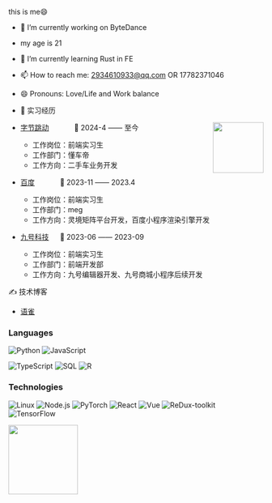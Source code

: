 <!-- [![](https://raw.githubusercontent.com/adamalston/adamalston/master/profile.gif)](https://www.adamalston.com/)If you want the template for my gif, email me! -->

this is me😄

- 🔭 I’m currently working on ByteDance
- my age is 21
- 🌱 I’m currently learning Rust in FE
- 📫 How to reach me: 2934610933@qq.com OR 17782371046
- 😄 Pronouns: Love/Life and Work balance

- 💼 实习经历

<img align="right" width="100" height="100" src="https://www.google.com.hk/url?sa=i&url=https%3A%2F%2Fhd1080.pro%2F24526.html&psig=AOvVaw0MTudEE3jOQd_ot6KvO6jg&ust=1713197501546000&source=images&cd=vfe&opi=89978449&ved=0CBIQjRxqFwoTCICc8JWMwoUDFQAAAAAdAAAAABAE" />

- [字节跳动](https://www.bytedance.com/zh/) &emsp;&emsp;&emsp; 📌 2024-4 —— 至今

  - 工作岗位：前端实习生
  - 工作部门：懂车帝
  - 工作方向：二手车业务开发


- [百度](https://home.baidu.com/) &emsp;&emsp;&emsp; 📌 2023-11 —— 2023.4

  - 工作岗位：前端实习生
  - 工作部门：meg
  - 工作方向：灵境矩阵平台开发，百度小程序渲染引擎开发

- [九号科技](https://www.ninebot.com/aboutUs/) &emsp; 📌 2023-06 —— 2023-09

  - 工作岗位：前端实习生
  - 工作部门：前端开发部
  - 工作方向：九号编辑器开发、九号商城小程序后续开发
 

✍️ 技术博客

  - [语雀](https://www.yuque.com/u29297079)

### Languages

![Python](https://img.shields.io/badge/-Python-000?&logo=Python)
![JavaScript](https://img.shields.io/badge/-JavaScript-000?&logo=JavaScript)

![TypeScript](https://img.shields.io/badge/-TypeScript-000?&logo=TypeScript)
![SQL](https://img.shields.io/badge/-SQL-000?&logo=MySQL)
![R](https://img.shields.io/badge/-R-000?&logo=R)

### Technologies

![Linux](https://img.shields.io/badge/-Linux-000?&logo=Linux)
![Node.js](https://img.shields.io/badge/-Node.js-000?&logo=node.js)
![PyTorch](https://img.shields.io/badge/-PyTorch-000?&logo=PyTorch)
![React](https://img.shields.io/badge/-React-000?&logo=React)
![Vue](https://img.shields.io/badge/-Vue-000?&logo=Vue)
![ReDux-toolkit](https://img.shields.io/badge/-Redux-000?&logo=Redux)
![TensorFlow](https://img.shields.io/badge/-TensorFlow-000?&logo=TensorFlow)

<!-- ### Full Stack Projects

[![](https://img.shields.io/badge/-🧬%20My%20Website-000)](https://github.com/adamalston/v2)
[![](https://img.shields.io/badge/-🦠%20COVID‑19%20Dashboard-000)](https://github.com/adamalston/COVID-19-Dashboard)
[![](https://img.shields.io/badge/-📝%20Summarizer-000)](https://github.com/adamalston/Summarizer)
[![](https://img.shields.io/badge/-🔬%20Overwatch-000)](https://github.com/adamalston/overwatch)
[![](https://img.shields.io/badge/-🛰%20KubeSat-000)](https://github.com/adamalston/kubesat)
[![](https://img.shields.io/badge/-🔊%20Voice%20Poker-000)](https://github.com/adamalston/Poker)
[![](https://img.shields.io/badge/-🗺%20PokémonGo%20Map-000)](https://github.com/adamalston/PokemonGo-Map) -->

<!-- ### Cybersecurity Projects

[![](https://img.shields.io/badge/-🩸%20Heartbleed-000)](https://github.com/adamalston/Heartbleed)
[![](https://img.shields.io/badge/-🌊%20SYN%20Flood-000)](https://github.com/adamalston/SYN-Flood)
[![](https://img.shields.io/badge/-🗂%20Packet%20Sniffing%20%26%20Spoofing-000)](https://github.com/adamalston/Packet-Sniffing-and-Spoofing)
[![](https://img.shields.io/badge/-💉%20SQL%20Injection-000)](https://github.com/adamalston/SQL-Injection)
[![](https://img.shields.io/badge/-🛡%20Spectre%20%26%20Meltdown-000)](https://github.com/adamalston/Meltdown-Spectre)
[![](https://img.shields.io/badge/-🌐%20Network%20Tools-000)](https://github.com/adamalston/Network-Tools) -->

<!-- wi*quL3fcV --><img height="137px" src="https://github-readme-stats.vercel.app/api/top-langs/?username=wjywy&hide=html&hide_title=true&hide_border=true&layout=compact&langs_count=6&exclude_repo=comp426,Redventures-Movie-Quotes&text_color=000&icon_color=fff&bg_color=0,52fa5a,4dfcff,c64dff&theme=graywhite" /></a>

  <!-- Snake Code Contribution Map 贪吃蛇代码贡献图 -->
  <br clear="both">



